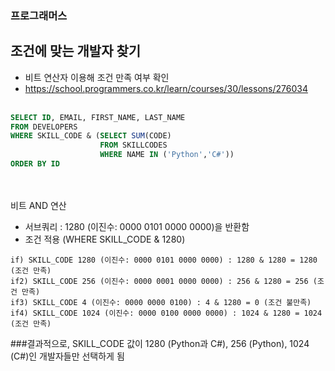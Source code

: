### 프로그래머스 <br>
## 조건에 맞는 개발자 찾기 <br>
- 비트 연산자 이용해 조건 만족 여부 확인  <br>
- <https://school.programmers.co.kr/learn/courses/30/lessons/276034> <br> <br>

```sql
SELECT ID, EMAIL, FIRST_NAME, LAST_NAME
FROM DEVELOPERS
WHERE SKILL_CODE & (SELECT SUM(CODE)
                    FROM SKILLCODES
                    WHERE NAME IN ('Python','C#'))
ORDER BY ID
```

<br><br>
비트 AND 연산
- 서브쿼리 : 1280 (이진수: 0000 0101 0000 0000)을 반환함
- 조건 적용 (WHERE SKILL_CODE & 1280)
```
if) SKILL_CODE 1280 (이진수: 0000 0101 0000 0000) : 1280 & 1280 = 1280 (조건 만족)
if2) SKILL_CODE 256 (이진수: 0000 0001 0000 0000) : 256 & 1280 = 256 (조건 만족)
if3) SKILL_CODE 4 (이진수: 0000 0000 0100) : 4 & 1280 = 0 (조건 불만족)
if4) SKILL_CODE 1024 (이진수: 0000 0100 0000 0000) : 1024 & 1280 = 1024 (조건 만족)
```

###결과적으로, SKILL_CODE 값이 1280 (Python과 C#), 256 (Python), 1024 (C#)인 개발자들만 선택하게 됨
